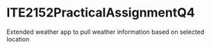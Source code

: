 # ITE2152PracticalAssignmentQ4
Extended weather app to pull weather information based on selected location

